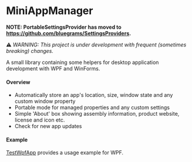 ﻿# MiniAppManager

**NOTE: PortableSettingsProvider has moved to https://github.com/bluegrams/SettingsProviders.**

⚠️ _WARNING: This project is under development with frequent (sometimes breaking) changes._

A small library containing some helpers for desktop application development with WPF and WinForms.

#### Overview

* Automatically store an app's location, size, window state and any custom window property
* Portable mode for managed properties and any custom settings
* Simple 'About' box showing assembly information, product website, license and icon etc.
* Check for new app updates

#### Example

[TestWpfApp](TestWpfApp/MainWindow.xaml.cs) provides a usage example for WPF.
